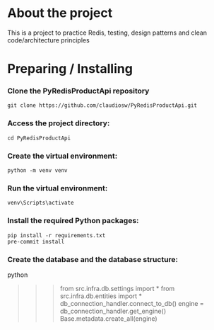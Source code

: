 # About the project
This is a project to practice Redis, testing, design patterns and clean code/architecture principles

# Preparing / Installing

### Clone the PyRedisProductApi repository
```
git clone https://github.com/claudiosw/PyRedisProductApi.git
```

### Access the project directory:
```
cd PyRedisProductApi
```

### Create the virtual environment:
```
python -m venv venv

```

### Run the virtual environment:
```
venv\Scripts\activate

```

### Install the required Python packages:
```
pip install -r requirements.txt
pre-commit install
```

### Create the database and the database structure:
python
>>> from src.infra.db.settings import *
>>> from src.infra.db.entities import *
>>> db_connection_handler.connect_to_db()
>>> engine = db_connection_handler.get_engine()
>>> Base.metadata.create_all(engine)
